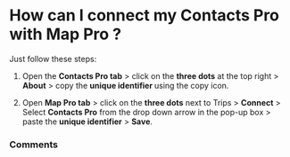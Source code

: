 # How can I connect my Contacts Pro with Map Pro ?

<p class="no-margin">Just follow these steps:</p>
<p class="no-margin"></p>
<ol>
<li>
<p class="no-margin">Open the <b>Contacts Pro tab</b> &gt; click on the <b>three dots</b> at the top right &gt; <b>About</b> &gt; copy the <b>unique identifier </b>using the copy icon.</p>
</li>
<li>
<p class="no-margin">Open <b>Map Pro tab</b> &gt; click on the <b>three dots</b> next to Trips &gt; <b>Connect</b> &gt; Select <b>Contacts Pro</b> from the drop down arrow in the pop-up box &gt; paste the <b>unique identifier</b> &gt; <b>Save</b>.</p>
</li>
</ol>

### Comments
<Comments />
